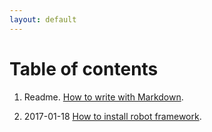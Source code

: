 ```yaml
---
layout: default
---
```


# Table of contents

1. Readme. [How to write with Markdown](how-to-write-with-a-markdown).

2. 2017-01-18 [How to install robot framework](robot-framework).
